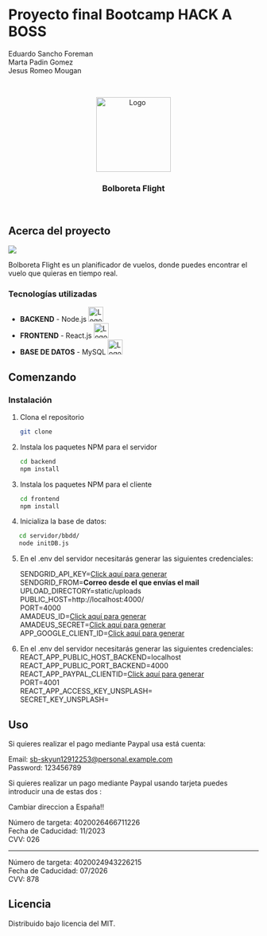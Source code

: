# Proyecto final Bootcamp **HACK A BOSS**

Eduardo Sancho Foreman <br/>
Marta Padin Gomez <br/>
Jesus Romeo Mougan <br/>

<br />
<p align="center">
  <a href="https://github.com/othneildrew/Best-README-Template">
    <img src="images/logo2.svg" alt="Logo" width="150" height="150">
  </a>
  <h3 align="center">Bolboreta Flight</h3>
  
</p>
<br />

## Acerca del proyecto

<img src='images/portadaBolboreta.png'>

Bolboreta Flight es un planificador de vuelos, donde puedes encontrar el vuelo que quieras en tiempo real.

### Tecnologías utilizadas

- **BACKEND** - Node.js <img src="images/logoNode.svg" alt="Logo" width="30">
- **FRONTEND** - React.js <img src="images/logoReact.svg" alt="Logo" width="30">
- **BASE DE DATOS** - MySQL <img src="images/logomysql.png" alt="Logo" width="30">

## Comenzando

### Instalación

1. Clona el repositorio
   ```sh
   git clone
   ```
2. Instala los paquetes NPM para el servidor
   ```sh
   cd backend
   npm install
   ```
3. Instala los paquetes NPM para el cliente
   ```sh
   cd frontend
   npm install
   ```
4. Inicializa la base de datos:

```sh
   cd servidor/bbdd/
   node initDB.js
```

5. En el .env del servidor necesitarás generar las siguientes credenciales:

   SENDGRID_API_KEY=<a href= "https://sendgrid.com/">Click aquí para generar</a> <br/>
   SENDGRID_FROM=**Correo desde el que envías el mail** <br/>
   UPLOAD_DIRECTORY=static/uploads <br/>
   PUBLIC_HOST=http://localhost:4000/ <br/>
   PORT=4000 <br/>
   AMADEUS_ID=<a href= "https://developers.amadeus.com/">Click aquí para generar</a> <br/>
   AMADEUS_SECRET=<a href= "https://developers.amadeus.com/">Click aquí para generar</a> <br/>
   APP_GOOGLE_CLIENT_ID=<a href= "https://developers.google.com/identity/protocols/oauth2">Click aquí para generar</a> <br/>

6. En el .env del servidor necesitarás generar las siguientes credenciales:
   REACT_APP_PUBLIC_HOST_BACKEND=localhost <br/>
   REACT_APP_PUBLIC_PORT_BACKEND=4000 <br/>
   REACT_APP_PAYPAL_CLIENTID=<a href= "https://developer.paypal.com/developer/accounts/">Click aquí para generar</a> <br/>
   PORT=4001<br/>
   REACT_APP_ACCESS_KEY_UNSPLASH= <br/>
   SECRET_KEY_UNSPLASH= <br/>

## Uso

Si quieres realizar el pago mediante Paypal usa está cuenta:

Email: sb-skyun12912253@personal.example.com <br/>
Password: 123456789<br/>

Si quieres realizar un pago mediante Paypal usando tarjeta puedes introducir una de estas dos :

Cambiar direccion a España!! </br>

Número de targeta: 4020026466711226 <br/>
Fecha de Caducidad: 11/2023 </br>
CVV: 026 </br>

---

Número de targeta: 4020024943226215 <br/>
Fecha de Caducidad: 07/2026</br>
CVV: 878 </br>

## Licencia

Distribuido bajo licencia del MIT.

<!-- Recursos para el Readme-->

[portalbolboreta]: screenShot/portadaBolboreta.png
[payment-screenshot]: images/payment.png
